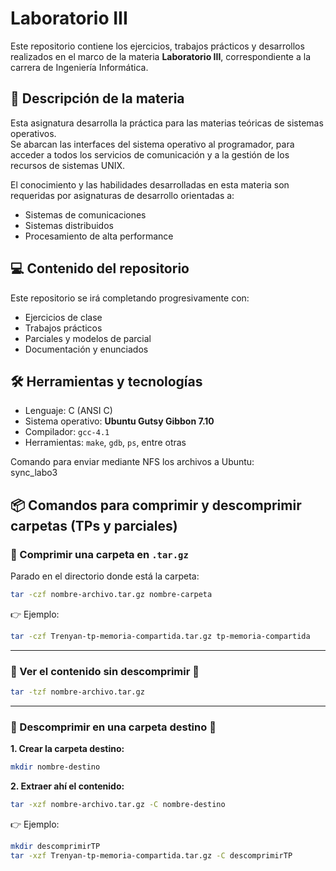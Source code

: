 # Laboratorio III 
Este repositorio contiene los ejercicios, trabajos prácticos y desarrollos realizados en el marco de la materia **Laboratorio III**, correspondiente a la carrera de Ingeniería Informática.

## 📖  Descripción de la materia

Esta asignatura desarrolla la práctica para las materias teóricas de sistemas operativos.  
Se abarcan las interfaces del sistema operativo al programador, para acceder a todos los servicios de comunicación y a la gestión de los recursos de sistemas UNIX.

El conocimiento y las habilidades desarrolladas en esta materia son requeridas por asignaturas de desarrollo orientadas a:
- Sistemas de comunicaciones
- Sistemas distribuidos
- Procesamiento de alta performance

## 💻  Contenido del repositorio

Este repositorio se irá completando progresivamente con:

- Ejercicios de clase
- Trabajos prácticos 
- Parciales y modelos de parcial
- Documentación y enunciados

## 🛠️  Herramientas y tecnologías

- Lenguaje: C (ANSI C)
- Sistema operativo: **Ubuntu Gutsy Gibbon 7.10**
- Compilador: `gcc-4.1`
- Herramientas: `make`, `gdb`, `ps`, entre otras

Comando para enviar mediante NFS los archivos a Ubuntu:  
sync_labo3
## 📦 Comandos para comprimir y descomprimir carpetas (TPs y parciales)

### 🔹 Comprimir una carpeta en `.tar.gz`
Parado en el directorio donde está la carpeta:  
    
```sh
tar -czf nombre-archivo.tar.gz nombre-carpeta
```

👉 Ejemplo:  

```bash
tar -czf Trenyan-tp-memoria-compartida.tar.gz tp-memoria-compartida
```

---

### 🔹 Ver el contenido sin descomprimir 👀
```bash
tar -tzf nombre-archivo.tar.gz 
```

    

---

### 🔹 Descomprimir en una carpeta destino 📂
**1. Crear la carpeta destino:**
```bash
mkdir nombre-destino
```
**2. Extraer ahí el contenido:**
```bash
tar -xzf nombre-archivo.tar.gz -C nombre-destino
```
👉 Ejemplo:
```bash
mkdir descomprimirTP
tar -xzf Trenyan-tp-memoria-compartida.tar.gz -C descomprimirTP
```

